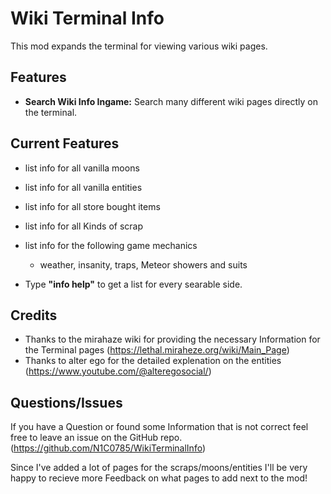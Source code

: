 # Wiki Terminal Info
This mod expands the terminal for viewing various wiki pages.

## Features
- **Search Wiki Info Ingame:** Search many different wiki pages directly on the terminal.

## Current Features
- list info for all vanilla moons
- list info for all vanilla entities
- list info for all store bought items
- list info for all Kinds of scrap
- list info for the following game mechanics
  - weather, insanity, traps, Meteor showers and suits

- Type **"info help"** to get a list for every searable side.

## Credits
- Thanks to the mirahaze wiki for providing the necessary Information for the Terminal pages (https://lethal.miraheze.org/wiki/Main_Page)
- Thanks to alter ego for the detailed explenation on the entities (https://www.youtube.com/@alteregosocial/)

## Questions/Issues
If you have a Question or found some Information that is not correct feel free to leave an issue on the GitHub repo. (https://github.com/N1C0785/WikiTerminalInfo)

Since I've added a lot of pages for the scraps/moons/entities I'll be very happy to recieve more Feedback on what pages to add next to the mod!